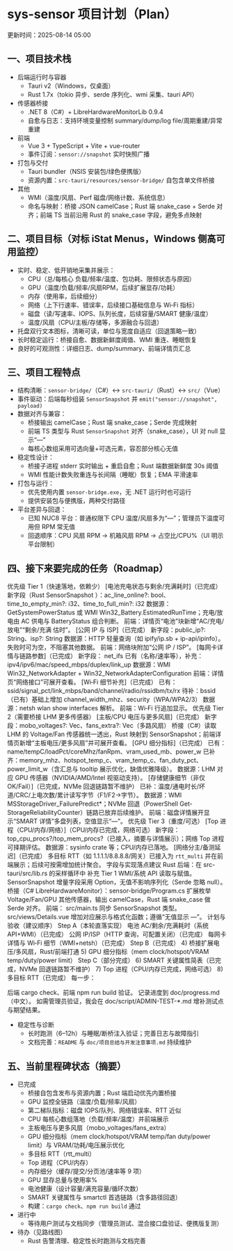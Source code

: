 # sys-sensor 项目计划（Plan）

更新时间：2025-08-14 05:00

## 一、项目技术栈

- 后端运行时与容器
  - Tauri v2（Windows，仅桌面）
  - Rust 1.7x（tokio 异步、serde 序列化、wmi 采集、tauri API）
- 传感器桥接
  - .NET 8（C#）+ LibreHardwareMonitorLib 0.9.4
  - 自愈与日志：支持环境变量控制 summary/dump/log file/周期重建/异常重建
- 前端
  - Vue 3 + TypeScript + Vite + vue-router
  - 事件订阅：`sensor://snapshot` 实时快照广播
- 打包与交付
  - Tauri bundler（NSIS 安装包/绿色便携版）
  - 资源内置：`src-tauri/resources/sensor-bridge/` 自包含单文件桥接
- 其他
  - WMI（温度/风扇、Perf 磁盘/网络计数、系统信息）
  - 命名与映射：桥接 JSON camelCase；Rust 端 snake_case + Serde 对齐；前端 TS 当前沿用 Rust 的 snake_case 字段，避免多点映射

## 二、项目目标（对标 iStat Menus，Windows 侧高可用监控）

- 实时、稳定、低开销地采集并展示：
  - CPU（总/每核心 负载/频率/温度、包功耗、限频状态与原因）
  - GPU（温度/负载/频率/风扇RPM，后续扩展显存/功耗）
  - 内存（使用率，后续细分）
  - 网络（上下行速率、错误率，后续接口基础信息与 Wi‑Fi 指标）
  - 磁盘（读/写速率、IOPS、队列长度，后续容量/SMART 健康/温度）
  - 温度/风扇（CPU/主板/存储等，多源融合与回退）
- 托盘双行文本图标，清晰可读，单位与宽度自适应（回退策略一致）
- 长时稳定运行：桥接自愈、数据新鲜度阈值、WMI 重连、睡眠恢复
- 良好的可观测性：详细日志、dump/summary、前端详情页汇总

## 三、项目工程特点

- 结构清晰：`sensor-bridge/`（C#）↔ `src-tauri/`（Rust）↔ `src/`（Vue）
- 事件驱动：后端每秒组装 `SensorSnapshot` 并 `emit("sensor://snapshot", payload)`
- 数据对齐与兼容：
  - 桥接输出 camelCase；Rust 端 snake_case；Serde 完成映射
  - 前端 TS 类型与 Rust `SensorSnapshot` 对齐（snake_case），UI 对 null 显示“—”
  - 每核心数组采用可选向量+可选元素，容忍部分核心无值
- 稳定性设计：
  - 桥接子进程 stderr 实时输出 + 重启自愈；Rust 端数据新鲜度 30s 阈值
  - WMI 性能计数失败重连与长间隔（睡眠）恢复；EMA 平滑速率
- 打包与运行：
  - 优先使用内置 `sensor-bridge.exe`，无 .NET 运行时也可运行
  - 提供安装包与便携版，两种交付路径
- 平台差异与回退：
  - 已知 NUC8 平台：普通权限下 CPU 温度/风扇多为“—”；管理员下温度可用但 RPM 常无值
  - 回退顺序：CPU 风扇 RPM → 机箱风扇 RPM → 占空比/CPU%（UI 明示平台限制）

## 四、接下来要完成的任务（Roadmap）
 优先级 Tier 1（快速落地，依赖少）
[电池充电状态与剩余/充满耗时]（已完成）
新字段（Rust 
SensorSnapshot
）：ac_line_online?: bool、time_to_empty_min?: i32、time_to_full_min?: i32
数据源：GetSystemPowerStatus 或 WMI Win32_Battery.EstimatedRunTime；充电/放电由 AC 供电与 BatteryStatus 组合判断。
前端：详情页“电池”块新增“AC/充电/放电”“剩余/充满 估时”。
[公网 IP 与 ISP]（已完成）
新字段：public_ip?: String、isp?: String
数据源：HTTP 轻量查询（如 ipify/ip.sb + ip-api/ipinfo）。失败时可为空，不阻塞其他数据。
前端：网络块附加“公网 IP / ISP”。
[每网卡详情与链路参数]（已完成）
新字段：
net_ifs
 已有（名称/速率等），补充：ipv4/ipv6/mac/speed_mbps/duplex/link_up
数据源：WMI Win32_NetworkAdapter + Win32_NetworkAdapterConfiguration
前端：详情页“网络接口”可展开查看。
[Wi‑Fi 细节补充]（已完成）
已有：ssid/signal_pct/link_mbps/band/channel/radio/rssidbm/tx/rx
待补：bssid（已有）基础上增加 channel_width_mhz、security（WPA/WPA2/3）
数据源：netsh wlan show interfaces 解析。
前端：Wi‑Fi 行追加显示。
优先级 Tier 2（需要桥接 LHM 更多传感器）
[主板/CPU 电压与更多风扇]（已完成）
新字段：mobo_voltages?: Vec<SensorKV>、fans_extra?: Vec<SensorKV>（多路风扇）
桥接（C#）读取 LHM 的 Voltage/Fan 传感器统一透出，Rust 映射到 SensorSnapshot；前端详情页新增“主板电压/更多风扇”并可展开查看。
[GPU 细分指标]（已完成）
已有：name/tempC/loadPct/coreMhz/fanRpm、vram_used_mb、power_w
已补齐：memory_mhz、hotspot_temp_c、vram_temp_c、fan_duty_pct、power_limit_w（含汇总与 tooltip 展示优化，缺值优雅降级）。
数据源：LHM 对应 GPU 传感器（NVIDIA/AMD/Intel 视驱动支持）。
[存储健康细节（非仅 OK/Fail）]（已完成，NVMe 回退链路暂不维护）
已补：温度/通电时长/坏道/CRC/上电次数/累计读写字节（F1/F2→字节）。
数据源：WMI MSStorageDriver_FailurePredict*；NVMe 回退（PowerShell Get-StorageReliabilityCounter）链路已放弃后续维护。
前端：磁盘详情展开显示“SMART 详情”多盘列表，空值显示“—”。
优先级 Tier 3（重度/可选）
[Top 进程（CPU/内存/网络）]（CPU/内存已完成，网络可选）
新字段：top_cpu_procs?/top_mem_procs?（已接入，摘要与详情展示）；网络 Top 进程可择期评估。
数据源：sysinfo crate 等；CPU/内存已落地。
[网络分主/备测延迟]（已完成）
多目标 RTT（如 1.1.1.1/8.8.8.8/网关）已接入为 `rtt_multi` 并在前端展示；后续可按需增加统计聚合。
字段与实现落点建议
Rust 后端：在 
src-tauri/src/lib.rs
 的采样循环中
补充 Tier 1 WMI/系统 API 读取与赋值。
SensorSnapshot
 增量字段采用 Option<T>，无值不影响序列化（Serde 忽略 null）。
桥接（C# LibreHardwareMonitor）：sensor-bridge/Program.cs
扩展枚举 Voltage/Fan/GPU 其他传感器，输出 camelCase，Rust 端 snake_case 做 Serde 对齐。
前端：
src/main.ts
 同步 
SensorSnapshot
 类型。
src/views/Details.vue
 增加对应展示与格式化函数；遵循“无值显示 —”。
计划与验收（建议顺序）
Step A（本轮直落实现）
电池 AC/剩余/充满耗时（系统 API+WMI）（已完成）
公网 IP/ISP（HTTP 查询，可配置关闭）（已完成）
每网卡详情与 Wi‑Fi 细节（WMI+netsh）（已完成）
Step B（已完成） 4) 桥接扩展电压/多风扇，Rust/前端打通 5) GPU 细分指标（mem clock/hotspot/VRAM temp/duty/power limit）
Step C（部分完成） 6) SMART 关键属性简表（已完成，NVMe 回退链路暂不维护） 7) Top 进程（CPU/内存已完成，网络可选） 8) 多目标 RTT（已完成）
每一步：


后端 cargo check、前端 npm run build 验证。
记录进度到 
doc/progress.md
（中文）。
如需管理员验证，我会在 doc/script/ADMIN-TEST-*.md 增补测试点与期望结果。
- 稳定性与诊断
  - 长时跑测（6–12h）与睡眠/断桥注入验证；完善日志与故障指引
  - 文档完善：`README` 与 `doc/项目总结与开发注意事项.md` 持续维护

## 五、当前里程碑状态（摘要）

- 已完成
  - 桥接自包含发布与资源内置；Rust 端启动优先内置桥接
  - GPU 监控全链路（温度/负载/频率/风扇）
  - 第二梯队指标：磁盘 IOPS/队列、网络错误率、RTT 近似
  - CPU 每核心数组落地（负载/频率/温度）并前端展示
  - 主板电压与更多风扇（mobo_voltages/fans_extra）
  - GPU 细分指标（mem clock/hotspot/VRAM temp/fan duty/power limit）与 VRAM/功耗/电压展示优化
  - 多目标 RTT（rtt_multi）
  - Top 进程（CPU/内存）
  - 内存细分（缓存/提交/分页池/速率等 9 项）
  - GPU 显存总量与使用率%
  - 电池健康（设计容量/满充容量/循环次数）
  - SMART 关键属性与 smartctl 首选链路（含多路径回退）
  - 构建：`cargo check`、`npm run build` 通过
- 进行中
  - 等待用户测试与文档同步（管理员测试、混合接口盘验证、便携版复测）
- 待办（见路线图）
  - Rust 告警清理、稳定性长时跑测与文档完善
